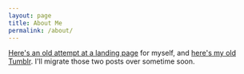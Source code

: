 ```yaml
---
layout: page
title: About Me
permalink: /about/
---
```


[Here's an old attempt at a landing page](http://robertdavidmartinez.strikingly.com/) for myself, and [here's my old Tumblr](https://www.tumblr.com/indash_blog/peepr/robertdavidmartinez). I'll migrate those two posts over sometime soon. 
